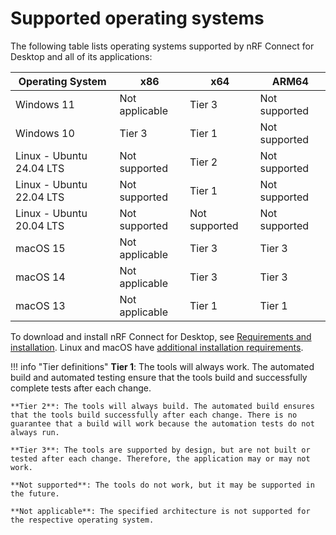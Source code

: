 # Supported operating systems

The following table lists operating systems supported by nRF Connect for Desktop and all of its applications:

| Operating System          | x86            | x64           | ARM64         |
|---------------------------|----------------|---------------|---------------|
| Windows 11                | Not applicable | Tier 3        | Not supported |
| Windows 10                | Tier 3         | Tier 1        | Not supported |
| Linux - Ubuntu 24.04 LTS  | Not supported  | Tier 2        | Not supported |
| Linux - Ubuntu 22.04 LTS  | Not supported  | Tier 1        | Not supported |
| Linux - Ubuntu 20.04 LTS  | Not supported  | Not supported | Not supported |
| macOS 15                  | Not applicable | Tier 3        | Tier 3        |
| macOS 14                  | Not applicable | Tier 3        | Tier 3        |
| macOS 13                  | Not applicable | Tier 1        | Tier 1        |

To download and install nRF Connect for Desktop, see [Requirements and installation](./download_cfd.md).
Linux and macOS have [additional installation requirements](download_cfd.md#requirements).

!!! info "Tier definitions"
    **Tier 1**: The tools will always work. The automated build and automated testing ensure that the tools build and successfully complete tests after each change.

    **Tier 2**: The tools will always build. The automated build ensures that the tools build successfully after each change. There is no guarantee that a build will work because the automation tests do not always run.

    **Tier 3**: The tools are supported by design, but are not built or tested after each change. Therefore, the application may or may not work.

    **Not supported**: The tools do not work, but it may be supported in the future.

    **Not applicable**: The specified architecture is not supported for the respective operating system.